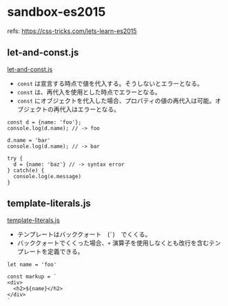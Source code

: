# sandbox-es2015

refs:
https://css-tricks.com/lets-learn-es2015

## let-and-const.js

[let-and-const.js](src/let-and-const.js)

* `const` は宣言する時点で値を代入する。そうしないとエラーとなる。
* `const` は、再代入を使用とした時点でエラーとなる。
* `const` にオブジェクトを代入した場合、プロパティの値の再代入は可能。オブジェクトの再代入はエラーとなる。

```
const d = {name: 'foo'};
console.log(d.name); // -> foo

d.name = 'bar'
console.log(d.name); // -> bar

try {
  d = {name: 'baz'} // -> syntax error
} catch(e) {
  console.log(e.message)
}
```

## template-literals.js

[template-literals.js](src/template-literals.js)

* テンプレートはバッククォート　(`` ` ``)　でくくる。
* バッククォートでくくった場合、`+` 演算子を使用しなくとも改行を含むテンプレートを定義できる。

```
let name = 'foo'

const markup = `
<div>
  <h2>${name}</h2>
</div>
`

```

